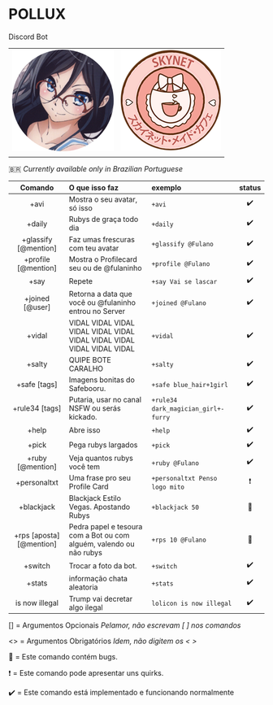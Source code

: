 
# **POLLUX**
Discord Bot

|     |    |
|:-------------|-------------:|
| ![Pollux](./avis/7.png)                     |                ![Pollux](./avis/skynet.png)        | 
|     |    |

🇧🇷 *Currently available only in Brazilian Portuguese*

| Comando        | O que isso faz           | exemplo  | status| 
| :-------------: |:-------------| :-----|:-----:|
|+avi | Mostra o seu avatar, só isso | `+avi` | :heavy_check_mark:|
|+daily|Rubys de graça todo dia|`+daily`| :heavy_check_mark:|
|+glassify [@mention]|Faz umas frescuras com teu avatar|`+glassify @Fulano`| :heavy_check_mark:|
|+profile [@mention]|Mostra o Profilecard seu ou de @fulaninho|`+profile @Fulano`| :heavy_check_mark:|
|+say <texto>|Repete <texto>|`+say Vai se lascar`|:heavy_check_mark:|
|+joined [@user]|Retorna a data que você ou @fulaninho entrou no Server|`+joined @Fulano`| :heavy_check_mark:|
|+vidal|VIDAL VIDAL VIDAL VIDAL VIDAL VIDAL VIDAL VIDAL VIDAL VIDAL VIDAL VIDAL|`+vidal`| :heavy_check_mark:|
|+salty|QUIPE BOTE CARALHO|`+salty`| :heavy_check_mark:|
|+safe [tags]|Imagens bonitas do Safebooru.|`+safe blue_hair+1girl`| :heavy_check_mark:|
|+rule34 [tags]|Putaria, usar no canal NSFW ou serás kickado.|`+rule34 dark_magician_girl+-furry`| :heavy_check_mark:|
|+help|Abre isso|`+help`| :heavy_check_mark:|
|+pick|Pega rubys largados|`+pick`| :heavy_check_mark:|
|+ruby [@mention]|Veja quantos rubys você tem|`+ruby @Fulano`| :heavy_check_mark:|
|+personaltxt|Uma frase pro seu Profile Card|`+personaltxt Penso logo mito`| :heavy_exclamation_mark:|
|+blackjack <aposta> |Blackjack Estilo Vegas. Apostando Rubys|`+blackjack 50`|      :bug:    |
|+rps [aposta] [@mention]|Pedra papel e tesoura com a Bot ou com alguém, valendo ou não rubys|`+rps 10 @Fulano`|     :bug:      |
|+switch|Trocar a foto da bot.   |`+switch`| :heavy_check_mark:|
|+stats|informação chata aleatoria|`+stats`| :heavy_check_mark:|
|<texto> is now illegal|Trump vai decretar algo ilegal|`lolicon is now illegal`| :heavy_check_mark:|

[] = Argumentos Opcionais *Pelamor, não escrevam [ ] nos comandos*

<> = Argumentos Obrigatórios *Idem, não digitem os < >*

:bug: = Este comando contém bugs.

:heavy_exclamation_mark: = Este comando pode apresentar uns quirks.

:heavy_check_mark: = Este comando está implementado e funcionando normalmente 
